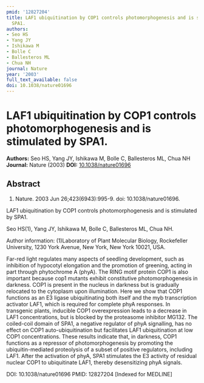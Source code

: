 ```yaml
---
pmid: '12827204'
title: LAF1 ubiquitination by COP1 controls photomorphogenesis and is stimulated by
  SPA1.
authors:
- Seo HS
- Yang JY
- Ishikawa M
- Bolle C
- Ballesteros ML
- Chua NH
journal: Nature
year: '2003'
full_text_available: false
doi: 10.1038/nature01696
---
```


# LAF1 ubiquitination by COP1 controls photomorphogenesis and is stimulated by SPA1.
**Authors:** Seo HS, Yang JY, Ishikawa M, Bolle C, Ballesteros ML, Chua NH
**Journal:** Nature (2003)
**DOI:** [10.1038/nature01696](https://doi.org/10.1038/nature01696)

## Abstract

1. Nature. 2003 Jun 26;423(6943):995-9. doi: 10.1038/nature01696.

LAF1 ubiquitination by COP1 controls photomorphogenesis and is stimulated by 
SPA1.

Seo HS(1), Yang JY, Ishikawa M, Bolle C, Ballesteros ML, Chua NH.

Author information:
(1)Laboratory of Plant Molecular Biology, Rockefeller University, 1230 York 
Avenue, New York, New York 10021, USA.

Far-red light regulates many aspects of seedling development, such as inhibition 
of hypocotyl elongation and the promotion of greening, acting in part through 
phytochrome A (phyA). The RING motif protein COP1 is also important because cop1 
mutants exhibit constitutive photomorphogenesis in darkness. COP1 is present in 
the nucleus in darkness but is gradually relocated to the cytoplasm upon 
illumination. Here we show that COP1 functions as an E3 ligase ubiquitinating 
both itself and the myb transcription activator LAF1, which is required for 
complete phyA responses. In transgenic plants, inducible COP1 overexpression 
leads to a decrease in LAF1 concentrations, but is blocked by the proteasome 
inhibitor MG132. The coiled-coil domain of SPA1, a negative regulator of phyA 
signalling, has no effect on COP1 auto-ubiquitination but facilitates LAF1 
ubiquitination at low COP1 concentrations. These results indicate that, in 
darkness, COP1 functions as a repressor of photomorphogenesis by promoting the 
ubiquitin-mediated proteolysis of a subset of positive regulators, including 
LAF1. After the activation of phyA, SPA1 stimulates the E3 activity of residual 
nuclear COP1 to ubiquitinate LAF1, thereby desensitizing phyA signals.

DOI: 10.1038/nature01696
PMID: 12827204 [Indexed for MEDLINE]
